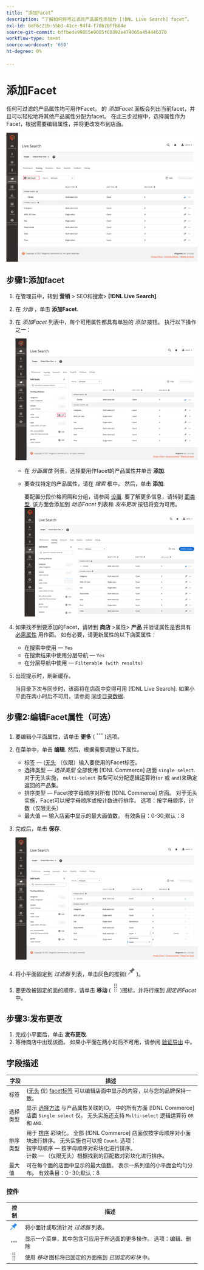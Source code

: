 ```yaml
---
title: “添加Facet”
description: “了解如何将可过滤的产品属性添加为 [!DNL Live Search] facet”。
exl-id: 0df6c21b-55b3-41ce-94f4-f70b70ffb84e
source-git-commit: bffbede99865e9085f60392e474065a454446370
workflow-type: tm+mt
source-wordcount: '650'
ht-degree: 0%

---
```


# 添加Facet

任何可过滤的产品属性均可用作Facet。 的 *添加Facet* 面板会列出当前facet，并且可以轻松地将其他产品属性分配为facet。 在此三步过程中，选择属性作为Facet，根据需要编辑属性，并将更改发布到店面。

![分面工作区](assets/facets-add.png)

## 步骤1:添加facet

1. 在管理员中，转到 **营销** > SEO和搜索> **[!DNL Live Search]**.
1. 在 *分面* ，单击 **添加Facet**.
1. 在 *添加Facet* 列表中，每个可用属性都具有单独的 *添加* 按钮。 执行以下操作之一：

   ![添加了Facet](assets/facets-list-add.png)

   * 在 *分面属性* 列表，选择要用作facet的产品属性并单击 **添加**.
   * 要查找特定的产品属性，请在 *搜索* 框中。 然后，单击 **添加**.

      要配置分段价格间隔和分组，请参阅 [设置](settings.md). 要了解更多信息，请转到 [面类型](facets-type.md).
该方面会添加到 *动态Facet* 列表和 *发布更改* 按钮将变为可用。
   ![添加了Facet](assets/facet-added.png)

1. 如果找不到要添加的Facet，请转到 **商店** >属性> **产品** 并验证属性是否具有 [必需属性](facets.md) 用作面。 如有必要，请更新属性的以下店面属性：

   * 在搜索中使用 —  `Yes`
   * 在搜索结果中使用分层导航 —  `Yes`
   * 在分层导航中使用 —  `Filterable (with results)`

1. 出现提示时，刷新缓存。

   当目录下次与同步时，该面将在店面中变得可用 [!DNL Live Search]. 如果小平面在两小时后不可用，请参阅 [同步目录数据](install.md#synchronize-catalog-data).

## 步骤2:编辑Facet属性（可选）

1. 要编辑小平面属性，请单击 **更多** (![更多选择器](assets/btn-more.png))选项。
1. 在菜单中，单击 **编辑**. 然后，根据需要调整以下属性。

   * 标签 — ([无头](facets-type.md) （仅限）输入要使用的Facet标签。
   * 选择类型 —  *选择类型* 全部使用 [!DNL Commerce] 店面 `single select`. 对于无头实施， `multi-select` 类型可以分配逻辑运算符(`or` 或 `and`)来确定返回的产品集。
   * 排序类型 — Facet按字母顺序对所有 [!DNL Commerce] 店面。 对于无头实施，Facet可以按字母顺序或按计数进行排序。 选项：按字母顺序，计数（仅限无头）
   * 最大值 — 输入店面中显示的最大面值数。 有效条目：0-30;默认：8

1. 完成后，单击 **保存**.

   ![分面工作区](assets/facet-edit.png)

1. 将小平面固定到 *过滤器* 列表，单击灰色的推销(![固定选择器](assets/btn-pin-gray.png))。
1. 要更改被固定的面的顺序，请单击 **移动** (![移动选择器](assets/btn-move.png))图标，并将行拖到 *固定的Facet* 中。

## 步骤3:发布更改

1. 完成小平面后，单击 **发布更改**.
1. 等待商店中出现该面。
如果小平面在两小时后不可用，请参阅 [验证导出](install.md#synchronize-catalog-data) 中。

## 字段描述

| 字段 | 描述 |
|--- |--- |
| 标签 | ([无头](facets-type.md) 仅) [facet标签](facets-type.md) 可以编辑店面中显示的内容，以与您的品牌保持一致。 |
| 选择类型 | 显示 [选择方法](facets-type.md) 与产品属性关联的ID。 中的所有方面 [!DNL Commerce] 店面 `Single select` 仅。 无头实施还支持 `Multi-select` 逻辑运算符 `OR` 和 `AND`. |
| 排序类型 | 用于 [排序](facets-type.md) 彩块化。 全部 [!DNL Commerce] 店面仅按字母顺序对小面块进行排序。 无头实施也可以按 `Count`. 选项：<br />按字母顺序 — 按字母顺序对彩块化进行排序。<br />计数 — （仅限无头）根据找到的匹配数对彩块化进行排序。 |
| 最大值 | 可在每个面的店面中显示的最大值数。 表示一系列值的小平面会均匀分布。 有效条目：0-30;默认：8 |

### 控件

| 控制 | 描述 |
|--- |--- |
| ![固定选择器](assets/btn-pin-blue.png) | 将小面针或取消针对 *过滤器* 列表。 |
| ![更多选择器](assets/btn-more.png) | 显示一个菜单，其中包含可应用于所选面的更多操作。 选项：编辑、删除 |
| ![移动选择器](assets/btn-move.png) | 使用 *移动* 图标将已固定的方面拖到 *已固定的彩块* 中。 |
